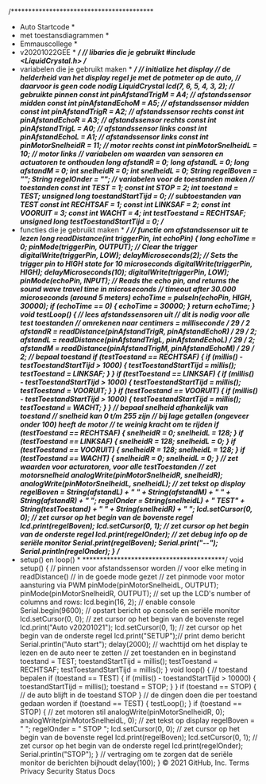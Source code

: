 /*****************************************
* Auto Startcode *
* met toestansdiagrammen *
* Emmauscollege *
* v20201022GEE *
*****************************************/
// libaries die je gebruikt
#include <LiquidCrystal.h>
/*****************************************
* variabelen die je gebruikt maken *
*****************************************/
// initialize het display
// de helderheid van het display regel je met de potmeter op de auto,
// daarvoor is geen code nodig
LiquidCrystal lcd(7, 6, 5, 4, 3, 2);
// gebruikte pinnen
const int pinAfstandTrigM = A4; // afstandssensor midden
const int pinAfstandEchoM = A5; // afstandssensor midden
const int pinAfstandTrigR = A2; // afstandssensor rechts
const int pinAfstandEchoR = A3; // afstandssensor rechts
const int pinAfstandTrigL = A0; // afstandssensor links
const int pinAfstandEchoL = A1; // afstandssensor links
const int pinMotorSnelheidR = 11; // motor rechts
const int pinMotorSnelheidL = 10; // motor links
// variabelen om waarden van sensoren en actuatoren te onthouden
long afstandR = 0;
long afstandL = 0;
long afstandM = 0;
int snelheidR = 0;
int snelheidL = 0;
String regelBoven = "";
String regelOnder = "";
// variabelen voor de toestanden maken
// toestanden
const int TEST = 1;
const int STOP = 2;
int toestand = TEST;
unsigned long toestandStartTijd = 0;
// subtoestanden van TEST
const int RECHTSAF = 1;
const int LINKSAF = 2;
const int VOORUIT = 3;
const int WACHT = 4;
int testToestand = RECHTSAF;
unsigned long testToestandStartTijd = 0;
/*****************************************
* functies die je gebruikt maken *
*****************************************/
// functie om afstandssensor uit te lezen
long readDistance(int triggerPin, int echoPin)
{
 long echoTime = 0;
 pinMode(triggerPin, OUTPUT); // Clear the trigger
 digitalWrite(triggerPin, LOW);
 delayMicroseconds(2);
 // Sets the trigger pin to HIGH state for 10 microseconds
 digitalWrite(triggerPin, HIGH);
 delayMicroseconds(10);
 digitalWrite(triggerPin, LOW);
 pinMode(echoPin, INPUT);
 // Reads the echo pin, and returns the sound wave travel time in microseconds
 // timeout after 30.000 microseconds (around 5 meters)
 echoTime = pulseIn(echoPin, HIGH, 30000);
 if (echoTime == 0) {
 echoTime = 30000;
 }
 return echoTime;
}
void testLoop() {
 // lees afstandssensoren uit
 // dit is nodig voor alle test toestanden
 // omrekenen naar centimers = milliseconde / 29 / 2
 afstandR = readDistance(pinAfstandTrigR, pinAfstandEchoR) / 29 / 2;
 afstandL = readDistance(pinAfstandTrigL, pinAfstandEchoL) / 29 / 2;
 afstandM = readDistance(pinAfstandTrigM, pinAfstandEchoM) / 29 / 2;
 // bepaal toestand
 if (testToestand == RECHTSAF) {
 if (millis() - testToestandStartTijd > 1000) {
 testToestandStartTijd = millis();
 testToestand = LINKSAF;
 }
 }
 if (testToestand == LINKSAF) {
 if (millis() - testToestandStartTijd > 1000) {
 testToestandStartTijd = millis();
 testToestand = VOORUIT;
 }
 }
 if (testToestand == VOORUIT) {
 if (millis() - testToestandStartTijd > 1000) {
 testToestandStartTijd = millis();
 testToestand = WACHT;
 }
 }
 // bepaal snelheid afhankelijk van toestand
 // snelheid kan 0 t/m 255 zijn
 // bij lage getallen (ongeveer onder 100) heeft de motor
 // te weinig kracht om te rijden
 if (testToestand == RECHTSAF) {
 snelheidR = 0;
 snelheidL = 128;
 }
 if (testToestand == LINKSAF) {
 snelheidR = 128;
 snelheidL = 0;
 }
 if (testToestand == VOORUIT) {
 snelheidR = 128;
 snelheidL = 128;
 }
 if (testToestand == WACHT) {
 snelheidR = 0;
 snelheidL = 0;
 }
 // zet waarden voor acturatoren, voor alle testToestanden
 // zet motorsnelheid
 analogWrite(pinMotorSnelheidR, snelheidR);
 analogWrite(pinMotorSnelheidL, snelheidL);
 // zet tekst op display
 regelBoven = String(afstandL) + " " +
 String(afstandM) + " " +
 String(afstandR) + " ";
 regelOnder = String(snelheidL) +
 " TEST" + String(testToestand) + " " +
 String(snelheidR) + " ";
 lcd.setCursor(0, 0); // zet cursor op het begin van de bovenste regel
 lcd.print(regelBoven);
 lcd.setCursor(0, 1); // zet cursor op het begin van de onderste regel
 lcd.print(regelOnder);
 // zet debug info op de seriële monitor
 Serial.print(regelBoven);
 Serial.print("--");
 Serial.println(regelOnder);
}
/*****************************************
* setup() en loop() *
*****************************************/
void setup() {
 // pinnen voor afstandssensor worden
 // voor elke meting in readDistance()
 // in de goede mode gezet
 // zet pinmode voor motor aansturing via PWM
 pinMode(pinMotorSnelheidL, OUTPUT);
 pinMode(pinMotorSnelheidR, OUTPUT);
 // set up the LCD's number of columns and rows:
 lcd.begin(16, 2);
 // enable console
 Serial.begin(9600);
 // opstart bericht op console en seriële monitor
 lcd.setCursor(0, 0); // zet cursor op het begin van de bovenste regel
 lcd.print("Auto v20201021");
 lcd.setCursor(0, 1); // zet cursor op het begin van de onderste regel
 lcd.print("SETUP");// print demo bericht
 Serial.println("Auto start");
 delay(2000); // wachttijd om het display te lezen en de auto neer te zetten
 // zet toestanden en in beginstand
 toestand = TEST;
 toestandStartTijd = millis();
 testToestand = RECHTSAF;
 testToestandStartTijd = millis();
}
void loop()
{
 // toestand bepalen
 if (toestand == TEST) {
 if (millis() - toestandStartTijd > 10000) {
 toestandStartTijd = millis();
 toestand = STOP;
 }
 }
 if (toestand == STOP) {
 // de auto blijft in de toestand STOP
 }
 // de dingen doen die per toestand gedaan worden
 if (toestand == TEST) {
 testLoop();
 }
 if (toestand == STOP) {
 // zet motoren stil
 analogWrite(pinMotorSnelheidR, 0);
 analogWrite(pinMotorSnelheidL, 0);
 // zet tekst op display
 regelBoven = " ";
 regelOnder = " STOP ";
 lcd.setCursor(0, 0); // zet cursor op het begin van de bovenste regel
 lcd.print(regelBoven);
 lcd.setCursor(0, 1); // zet cursor op het begin van de onderste regel
 lcd.print(regelOnder);
 Serial.println("STOP");
 }
 // vertraging om te zorgen dat de seriële monitor de berichten bijhoudt
 delay(100);
}
© 2021 GitHub, Inc.
Terms
Privacy
Security
Status
Docs
